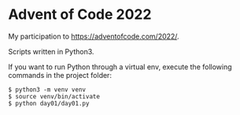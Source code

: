 # Advent of Code 2022

My participation to https://adventofcode.com/2022/.

Scripts written in Python3. 

If you want to run Python through a virtual env, execute the following commands in the project folder:

```
$ python3 -m venv venv
$ source venv/bin/activate
$ python day01/day01.py
```